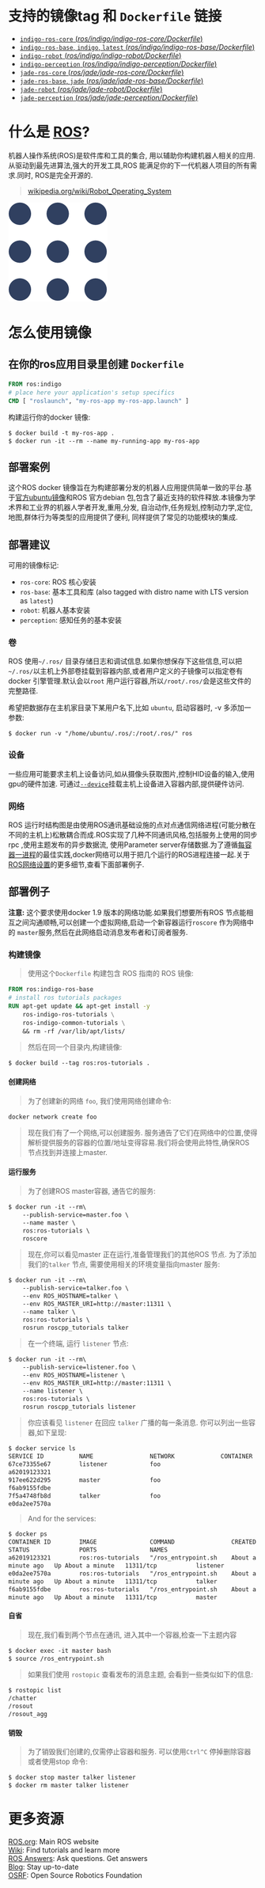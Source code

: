 # 支持的镜像tag 和 `Dockerfile` 链接

-	[`indigo-ros-core` (*ros/indigo/indigo-ros-core/Dockerfile*)](https://github.com/osrf/docker_images/blob/8a11109079636bcd3bdf341993d39e2b7d503c6c/ros/indigo/indigo-ros-core/Dockerfile)
-	[`indigo-ros-base`, `indigo`, `latest` (*ros/indigo/indigo-ros-base/Dockerfile*)](https://github.com/osrf/docker_images/blob/8a11109079636bcd3bdf341993d39e2b7d503c6c/ros/indigo/indigo-ros-base/Dockerfile)
-	[`indigo-robot` (*ros/indigo/indigo-robot/Dockerfile*)](https://github.com/osrf/docker_images/blob/8a11109079636bcd3bdf341993d39e2b7d503c6c/ros/indigo/indigo-robot/Dockerfile)
-	[`indigo-perception` (*ros/indigo/indigo-perception/Dockerfile*)](https://github.com/osrf/docker_images/blob/8a11109079636bcd3bdf341993d39e2b7d503c6c/ros/indigo/indigo-perception/Dockerfile)
-	[`jade-ros-core` (*ros/jade/jade-ros-core/Dockerfile*)](https://github.com/osrf/docker_images/blob/d579b9325fd8546a29dfc064661b005cfbc9cf8b/ros/jade/jade-ros-core/Dockerfile)
-	[`jade-ros-base`, `jade` (*ros/jade/jade-ros-base/Dockerfile*)](https://github.com/osrf/docker_images/blob/d579b9325fd8546a29dfc064661b005cfbc9cf8b/ros/jade/jade-ros-base/Dockerfile)
-	[`jade-robot` (*ros/jade/jade-robot/Dockerfile*)](https://github.com/osrf/docker_images/blob/d579b9325fd8546a29dfc064661b005cfbc9cf8b/ros/jade/jade-robot/Dockerfile)
-	[`jade-perception` (*ros/jade/jade-perception/Dockerfile*)](https://github.com/osrf/docker_images/blob/d579b9325fd8546a29dfc064661b005cfbc9cf8b/ros/jade/jade-perception/Dockerfile)

# 什么是 [ROS](http://www.ros.org/)?

机器人操作系统(ROS)是软件库和工具的集合, 用以辅助你构建机器人相关的应用.从驱动到最先进算法,强大的开发工具,ROS 能满足你的下一代机器人项目的所有需求.同时, ROS是完全开源的.

> [wikipedia.org/wiki/Robot_Operating_System](https://en.wikipedia.org/wiki/Robot_Operating_System)

[![logo](https://raw.githubusercontent.com/docker-library/docs/master/ros/logo.png)](http://www.ros.org/)

# 怎么使用镜像

## 在你的ros应用目录里创建 `Dockerfile` 

```dockerfile
FROM ros:indigo
# place here your application's setup specifics
CMD [ "roslaunch", "my-ros-app my-ros-app.launch" ]
```

构建运行你的docker 镜像:

```console
$ docker build -t my-ros-app .
$ docker run -it --rm --name my-running-app my-ros-app
```

## 部署案例

这个ROS docker 镜像旨在为构建部署分发的机器人应用提供简单一致的平台.基于[官方ubuntu镜像](https://registry.hub.docker.com/_/ubuntu/)和ROS 官方debian 包,包含了最近支持的软件释放.本镜像为学术界和工业界的机器人学者开发,重用,分发, 自治动作,任务规划,控制动力学,定位,地图,群体行为等类型的应用提供了便利, 同样提供了常见的功能模块的集成.

## 部署建议

可用的镜像标记:  
- `ros-core`: ROS 核心安装
- `ros-base`: 基本工具和库 (also tagged with distro name with LTS version as `latest`)  
- `robot`: 机器人基本安装 
- `perception`: 感知任务的基本安装

### 卷

ROS 使用`~/.ros/` 目录存储日志和调试信息.如果你想保存下这些信息,可以把`~/.ros/`以主机上外部卷挂载到容器内部,或者用户定义的子镜像可以指定卷有docker 引擎管理.默认会以`root` 用户运行容器,所以`/root/.ros/`会是这些文件的完整路径.


希望把数据存在主机家目录下某用户名下,比如 `ubuntu`, 启动容器时, -v 多添加一参数:

```console
$ docker run -v "/home/ubuntu/.ros/:/root/.ros/" ros
```

### 设备

一些应用可能要求主机上设备访问,如从摄像头获取图片,控制HID设备的输入,使用gpu的硬件加速. 可通过[`--device`](https://docs.docker.com/reference/run/)挂载主机上设备进入容器内部,提供硬件访问.

### 网络 

ROS 运行时结构图是由使用ROS通讯基础设施的点对点通信网络进程(可能分散在不同的主机上)松散耦合而成.ROS实现了几种不同通讯风格,包括服务上使用的同步rpc ,使用主题发布的异步数据流, 使用Parameter server存储数据.为了遵循[每容器一进程](https://docs.docker.com/articles/dockerfile_best-practices/)的最佳实践,docker网络可以用于把几个运行的ROS进程连接一起.关于[ROS网络设置](http://wiki.ros.org/ROS/NetworkSetup)的更多细节,查看下面部署例子.


## 部署例子

**注意:** 这个要求使用docker 1.9 版本的网络功能.如果我们想要所有ROS 节点能相互之间沟通顺畅,可以创建一个虚拟网络,启动一个新容器运行`roscore` 作为网络中的 `master`服务,然后在此网络启动消息发布者和订阅者服务.

### 构建镜像

> 使用这个`Dockerfile` 构建包含 ROS 指南的 ROS 镜像:

```dockerfile
FROM ros:indigo-ros-base
# install ros tutorials packages
RUN apt-get update && apt-get install -y
    ros-indigo-ros-tutorials \
    ros-indigo-common-tutorials \
    && rm -rf /var/lib/apt/lists/
```

> 然后在同一个目录内,构建镜像:

```console
$ docker build --tag ros:ros-tutorials .
```

#### 创建网络

> 为了创建新的网络 `foo`, 我们使用网络创建命令:

	docker network create foo

> 现在我们有了一个网络,可以创建服务. 服务通告了它们在网络中的位置,使得解析提供服务的容器的位置/地址变得容易.我们将会使用此特性,确保ROS 节点找到并连接上master. 

#### 运行服务

> 为了创建ROS master容器, 通告它的服务:

```console
$ docker run -it --rm\
    --publish-service=master.foo \
    --name master \
    ros:ros-tutorials \
    roscore
```

> 现在,你可以看见master 正在运行,准备管理我们的其他ROS 节点. 为了添加我们的`talker` 节点, 需要使用相关的环境变量指向master 服务:

```console
$ docker run -it --rm\
    --publish-service=talker.foo \
    --env ROS_HOSTNAME=talker \
    --env ROS_MASTER_URI=http://master:11311 \
    --name talker \
    ros:ros-tutorials \
    rosrun roscpp_tutorials talker
```

> 在一个终端, 运行 `listener` 节点:

```console
$ docker run -it --rm\
    --publish-service=listener.foo \
    --env ROS_HOSTNAME=listener \
    --env ROS_MASTER_URI=http://master:11311 \
    --name listener \
    ros:ros-tutorials \
    rosrun roscpp_tutorials listener
```

>  你应该看见 `listener` 在回应 `talker` 广播的每一条消息. 你可以列出一些容器,如下呈现:

```console
$ docker service ls
SERVICE ID          NAME                NETWORK             CONTAINER
67ce73355e67        listener            foo                 a62019123321
917ee622d295        master              foo                 f6ab9155fdbe
7f5a4748fb8d        talker              foo                 e0da2ee7570a
```

> And for the services:

```console
$ docker ps
CONTAINER ID        IMAGE               COMMAND                CREATED              STATUS              PORTS               NAMES
a62019123321        ros:ros-tutorials   "/ros_entrypoint.sh    About a minute ago   Up About a minute   11311/tcp           listener
e0da2ee7570a        ros:ros-tutorials   "/ros_entrypoint.sh    About a minute ago   Up About a minute   11311/tcp           talker
f6ab9155fdbe        ros:ros-tutorials   "/ros_entrypoint.sh    About a minute ago   Up About a minute   11311/tcp           master
```

#### 自省

> 现在,我们看到两个节点在通讯, 进入其中一个容器,检查一下主题内容

```console
$ docker exec -it master bash
$ source /ros_entrypoint.sh
```

> 如果我们使用 `rostopic` 查看发布的消息主题, 会看到一些类似如下的信息:

```console
$ rostopic list
/chatter
/rosout
/rosout_agg
```

#### 销毁

> 为了销毁我们创建的,仅需停止容器和服务. 可以使用`Ctrl^C` 停掉删除容器或者使用stop 命令:
```console
$ docker stop master talker listener
$ docker rm master talker listener
```

# 更多资源

[ROS.org](http://www.ros.org/): Main ROS website  
[Wiki](http://wiki.ros.org/): Find tutorials and learn more  
[ROS Answers](http://answers.ros.org/questions/): Ask questions. Get answers  
[Blog](http://www.ros.org/news/): Stay up-to-date  
[OSRF](http://www.osrfoundation.org/): Open Source Robotics Foundation
